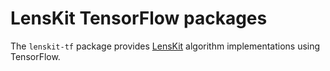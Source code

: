 # LensKit TensorFlow packages

The `lenskit-tf` package provides [LensKit][] algorithm implementations using
TensorFlow.

[LensKit]: https://lkpy.lenskit.org
